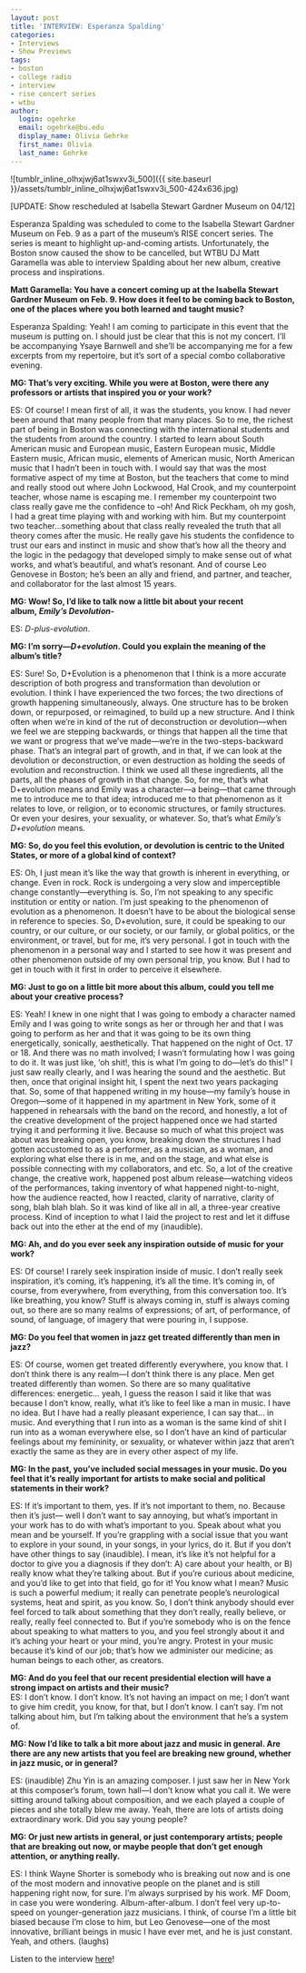 ```yaml
---
layout: post
title: 'INTERVIEW: Esperanza Spalding'
categories:
- Interviews
- Show Previews
tags:
- boston
- college radio
- interview
- rise concert series
- wtbu
author:
  login: ogehrke
  email: ogehrke@bu.edu
  display_name: Olivia Gehrke
  first_name: Olivia
  last_name: Gehrke
---
```

![tumblr_inline_olhxjwj6at1swxv3i_500]({{ site.baseurl }}/assets/tumblr_inline_olhxjwj6at1swxv3i_500-424x636.jpg)

\[UPDATE: Show rescheduled at Isabella Stewart Gardner Museum on 04/12\]

Esperanza Spalding was scheduled to come to the Isabella Stewart Gardner Museum on Feb. 9 as a part of the museum’s RISE concert series. The series is meant to highlight up-and-coming artists. Unfortunately, the Boston snow caused the show to be cancelled, but WTBU DJ Matt Garamella was able to interview Spalding about her new album, creative process and inspirations.

**Matt Garamella: You have a concert coming up at the Isabella Stewart Gardner Museum on Feb. 9. How does it feel to be coming back to Boston, one of the places where you both learned and taught music?**

Esperanza Spalding: Yeah! I am coming to participate in this event that the museum is putting on. I should just be clear that this is not my concert. I’ll be accompanying Ysaye Barnwell and she’ll be accompanying me for a few excerpts from my repertoire, but it’s sort of a special combo collaborative evening.

**MG: That’s very exciting. While you were at Boston, were there any professors or artists that inspired you or your work?**

ES: Of course! I mean first of all, it was the students, you know. I had never been around that many people from that many places. So to me, the richest part of being in Boston was connecting with the international students and the students from around the country. I started to learn about South American music and European music, Eastern European music, Middle Eastern music, African music, elements of American music, North American music that I hadn’t been in touch with. I would say that was the most formative aspect of my time at Boston, but the teachers that come to mind and really stood out where John Lockwood, Hal Crook, and my counterpoint teacher, whose name is escaping me. I remember my counterpoint two class really gave me the confidence to –oh! And Rick Peckham, oh my gosh, I had a great time playing with and working with him. But my counterpoint two teacher…something about that class really revealed the truth that all theory comes after the music. He really gave his students the confidence to trust our ears and instinct in music and show that’s how all the theory and the logic in the pedagogy that developed simply to make sense out of what works, and what’s beautiful, and what’s resonant. And of course Leo Genovese in Boston; he’s been an ally and friend, and partner, and teacher, and collaborator for the last almost 15 years.

**MG: Wow! So, I’d like to talk now a little bit about your recent album, _Emily’s Devolution_\-**

ES: _D-plus-evolution_.

**MG: I’m sorry—_D+evolution_. Could you explain the meaning of the album’s title?**

ES: Sure! So, D+Evolution is a phenomenon that I think is a more accurate description of both progress and transformation than devolution or evolution. I think I have experienced the two forces; the two directions of growth happening simultaneously, always. One structure has to be broken down, or repurposed, or reimagined, to build up a new structure. And I think often when we’re in kind of the rut of deconstruction or devolution—when we feel we are stepping backwards, or things that happen all the time that we want or progress that we’ve made—we’re in the two-steps-backward phase. That’s an integral part of growth, and in that, if we can look at the devolution or deconstruction, or even destruction as holding the seeds of evolution and reconstruction. I think we used all these ingredients, all the parts, all the phases of growth in that change. So, for me, that’s what D+evolution means and Emily was a character—a being—that came through me to introduce me to that idea; introduced me to that phenomenon as it relates to love, or religion, or to economic structures, or family structures. Or even your desires, your sexuality, or whatever. So, that’s what _Emily’s D+evolution_ means.

**MG: So, do you feel this evolution, or devolution is centric to the United States, or more of a global kind of context?**

ES: Oh, I just mean it’s like the way that growth is inherent in everything, or change. Even in rock. Rock is undergoing a very slow and imperceptible change constantly—everything is. So, I’m not speaking to any specific institution or entity or nation. I’m just speaking to the phenomenon of evolution as a phenomenon. It doesn’t have to be about the biological sense in reference to species. So, D+evolution, sure, it could be speaking to our country, or our culture, or our society, or our family, or global politics, or the environment, or travel, but for me, it’s very personal. I got in touch with the phenomenon in a personal way and I started to see how it was present and other phenomenon outside of my own personal trip, you know. But I had to get in touch with it first in order to perceive it elsewhere.

**MG: Just to go on a little bit more about this album, could you tell me about your creative process?**

ES: Yeah! I knew in one night that I was going to embody a character named Emily and I was going to write songs as her or through her and that I was going to perform as her and that it was going to be its own thing energetically, sonically, aesthetically. That happened on the night of Oct. 17 or 18. And there was no math involved; I wasn’t formulating how I was going to do it. It was just like, ‘oh shit!, this is what I’m going to do—let’s do this!” I just saw really clearly, and I was hearing the sound and the aesthetic. But then, once that original insight hit, I spent the next two years packaging that. So, some of that happened writing in my house—my family’s house in Oregon—some of it happened in my apartment in New York, some of it happened in rehearsals with the band on the record, and honestly, a lot of the creative development of the project happened once we had started trying it and performing it live. Because so much of what this project was about was breaking open, you know, breaking down the structures I had gotten accustomed to as a performer, as a musician, as a woman, and exploring what else there is in me, and on the stage, and what else is possible connecting with my collaborators, and etc. So, a lot of the creative change, the creative work, happened post album release—watching videos of the performances, taking inventory of what happened night-to-night, how the audience reacted, how I reacted, clarity of narrative, clarity of song, blah blah blah. So it was kind of like all in all, a three-year creative process. Kind of inception to what I laid the project to rest and let it diffuse back out into the ether at the end of my (inaudible).

**MG: Ah, and do you ever seek any inspiration outside of music for your work?**

ES: Of course! I rarely seek inspiration inside of music. I don’t really seek inspiration, it’s coming, it’s happening, it’s all the time. It’s coming in, of course, from everywhere, from everything, from this conversation too. It’s like breathing, you know? Stuff is always coming in, stuff is always coming out, so there are so many realms of expressions; of art, of performance, of sound, of language, of imagery that were pouring in, I suppose.

**MG: Do you feel that women in jazz get treated differently than men in jazz?**

ES: Of course, women get treated differently everywhere, you know that. I don’t think there is any realm—I don’t think there is any place. Men get treated differently than women. So there are so many qualitative differences: energetic… yeah, I guess the reason I said it like that was because I don’t know, really, what it’s like to feel like a man in music. I have no idea. But I have had a really pleasant experience, I can say that… in music. And everything that I run into as a woman is the same kind of shit I run into as a woman everywhere else, so I don’t have an kind of particular feelings about my femininity, or sexuality, or whatever within jazz that aren’t exactly the same as they are in every other aspect of my life.

**MG: In the past, you’ve included social messages in your music. Do you feel that it’s really important for artists to make social and political statements in their work?**

ES: If it’s important to them, yes. If it’s not important to them, no. Because then it’s just— well I don’t want to say annoying, but what’s important in your work has to do with what’s important to you. Speak about what you mean and be yourself. If you’re grappling with a social issue that you want to explore in your sound, in your songs, in your lyrics, do it. But if you don’t have other things to say (inaudible). I mean, it’s like it’s not helpful for a doctor to give you a diagnosis if they don’t: A) care about your health, or B) really know what they’re talking about. But if you’re curious about medicine, and you’d like to get into that field, go for it! You know what I mean? Music is such a powerful medium; it really can penetrate people’s neurological systems, heat and spirit, as you know. So, I don’t think anybody should ever feel forced to talk about something that they don’t really, really believe, or really, really feel connected to. But if you’re somebody who is on the fence about speaking to what matters to you, and you feel strongly about it and it’s aching your heart or your mind, you’re angry. Protest in your music because it’s kind of our job; that’s how we administer our medicine; as human beings to each other, as creators.

**MG: And do you feel that our recent presidential election will have a strong impact on artists and their music?**  
ES: I don’t know. I don’t know. It’s not having an impact on me; I don’t want to give him credit, you know, for that, but I don’t know. I can’t say. I’m not talking about him, but I’m talking about the environment that he’s a system of.

**MG: Now I’d like to talk a bit more about jazz and music in general. Are there are any new artists that you feel are breaking new ground, whether in jazz music, or in general?**

ES: (inaudible) Zhu Yin is an amazing composer. I just saw her in New York at this composer’s forum, town hall—I don’t know what you call it. We were sitting around talking about composition, and we each played a couple of pieces and she totally blew me away. Yeah, there are lots of artists doing extraordinary work. Did you say young people?

**MG: Or just new artists in general, or just contemporary artists; people that are breaking out now, or maybe people that don’t get enough attention, or anything really.**

ES: I think Wayne Shorter is somebody who is breaking out now and is one of the most modern and innovative people on the planet and is still happening right now, for sure. I’m always surprised by his work. MF Doom, in case you were wondering. Album-after-album. I don’t feel very up-to-speed on younger-generation jazz musicians. I think, of course I’m a little bit biased because I’m close to him, but Leo Genovese—one of the most innovative, brilliant beings in music I have ever met, and he is just constant. Yeah, and others. (laughs)

Listen to the interview [here](http://t.umblr.com/redirect?z=https%3A%2F%2Fsoundcloud.com%2Fmatt-garamella%2Fesperanza-spalding-interview-2317&t=MjNkYTQ2ZTNjMzZhYTBlYzU3NzIxZjA1MWMyOWRhZGRmYmE3M2EwNixzenFWNjQzSg%3D%3D&b=t%3AKIk-PtjejdhRSOqxbjcLKQ&p=http%3A%2F%2Fwtburadio.tumblr.com%2Fpost%2F157337169338%2Finterview-esperanza-spalding&m=1)!